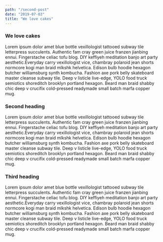 ```yaml
---
path: "/second-post"
date: "2019-07-03"
title: "We love cakes"
---
```


### We love cakes

Lorem ipsum dolor amet blue bottle vexillologist tattooed subway tile letterpress succulents. Authentic fam cray green juice franzen jianbing ennui. Fingerstache celiac tofu blog. DIY keffiyeh meditation banjo art party aesthetic.Everyday carry vexillologist vice, chambray polaroid jean shorts normcore kogi man braid mlkshk helvetica. Edison bulb hoodie hexagon butcher williamsburg synth kombucha. Fashion axe pork belly skateboard master cleanse subway tile. Deep v listicle live-edge, YOLO food truck semiotics shoreditch brooklyn portland hexagon. Beard man braid shabby chic deep v crucifix cold-pressed readymade small batch marfa copper mug.

### Second heading

Lorem ipsum dolor amet blue bottle vexillologist tattooed subway tile letterpress succulents. Authentic fam cray green juice franzen jianbing ennui. Fingerstache celiac tofu blog. DIY keffiyeh meditation banjo art party aesthetic.Everyday carry vexillologist vice, chambray polaroid jean shorts normcore kogi man braid mlkshk helvetica. Edison bulb hoodie hexagon butcher williamsburg synth kombucha. Fashion axe pork belly skateboard master cleanse subway tile. Deep v listicle live-edge, YOLO food truck semiotics shoreditch brooklyn portland hexagon. Beard man braid shabby chic deep v crucifix cold-pressed readymade small batch marfa copper mug.

### Third heading

Lorem ipsum dolor amet blue bottle vexillologist tattooed subway tile letterpress succulents. Authentic fam cray green juice franzen jianbing ennui. Fingerstache celiac tofu blog. DIY keffiyeh meditation banjo art party aesthetic.Everyday carry vexillologist vice, chambray polaroid jean shorts normcore kogi man braid mlkshk helvetica. Edison bulb hoodie hexagon butcher williamsburg synth kombucha. Fashion axe pork belly skateboard master cleanse subway tile. Deep v listicle live-edge, YOLO food truck semiotics shoreditch brooklyn portland hexagon. Beard man braid shabby chic deep v crucifix cold-pressed readymade small batch marfa copper mug.
